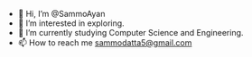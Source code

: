 - 👋 Hi, I’m @SammoAyan
- 👀 I’m interested in exploring.
- 🌱 I’m currently studying Computer Science and Engineering.
- 📫 How to reach me sammodatta5@gmail.com

<!---
SammoAyan/SammoAyan is a ✨ special ✨ repository because its `README.md` (this file) appears on your GitHub profile.
You can click the Preview link to take a look at your changes.
--->

